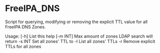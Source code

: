 # FreeIPA_DNS

Script for querying, modifying or removing the explicit TTL value for all FreeIPA DNS Zones.

Usage:
    [-h]     List this help
    [-m INT] Max amount of zones LDAP search will return
    -s INT   Set all zones' TTL to <INT>
    -l       List all zones' TTLs
    -r       Remove explicit TTLs for all zones

